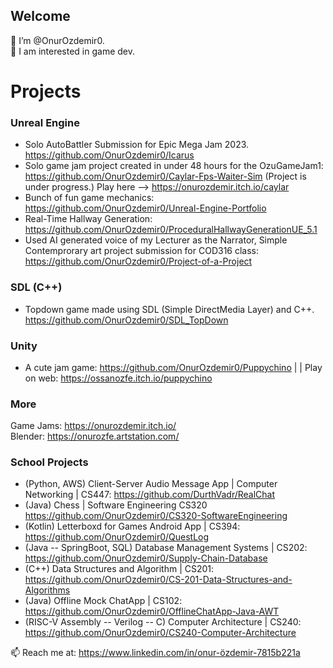 ## Welcome

👋 I’m @OnurOzdemir0.  
👀 I am interested in game dev.   

# Projects
### Unreal Engine
- Solo AutoBattler Submission for Epic Mega Jam 2023.  https://github.com/OnurOzdemir0/Icarus
- Solo game jam project created in under 48 hours for the OzuGameJam1: https://github.com/OnurOzdemir0/Caylar-Fps-Waiter-Sim (Project is under progress.) 
Play here --> https://onurozdemir.itch.io/caylar
- Bunch of fun game mechanics: https://github.com/OnurOzdemir0/Unreal-Engine-Portfolio
- Real-Time Hallway Generation: https://github.com/OnurOzdemir0/ProceduralHallwayGenerationUE_5.1
- Used AI generated voice of my Lecturer as the Narrator, Simple Contemprorary art project submission for COD316 class: https://github.com/OnurOzdemir0/Project-of-a-Project  

### SDL (C++)
- Topdown game made using SDL (Simple DirectMedia Layer) and C++. https://github.com/OnurOzdemir0/SDL_TopDown

### Unity
- A cute jam game: https://github.com/OnurOzdemir0/Puppychino |  | Play on web: https://ossanozfe.itch.io/puppychino

### More
Game Jams: https://onurozdemir.itch.io/   
Blender: https://onurozfe.artstation.com/

### School Projects
- (Python, AWS) Client-Server Audio Message App | Computer Networking | CS447: https://github.com/DurthVadr/RealChat
- (Java) Chess | Software Engineering CS320 https://github.com/OnurOzdemir0/CS320-SoftwareEngineering
- (Kotlin) Letterboxd for Games Android App | CS394: https://github.com/OnurOzdemir0/QuestLog
- (Java -- SpringBoot, SQL) Database Management Systems | CS202: https://github.com/OnurOzdemir0/Supply-Chain-Database
- (C++) Data Structures and Algorithm | CS201: https://github.com/OnurOzdemir0/CS-201-Data-Structures-and-Algorithms
- (Java) Offline Mock ChatApp | CS102: https://github.com/OnurOzdemir0/OfflineChatApp-Java-AWT
- (RISC-V Assembly -- Verilog -- C) Computer Architecture | CS240: https://github.com/OnurOzdemir0/CS240-Computer-Architecture


📫 Reach me at:  https://www.linkedin.com/in/onur-özdemir-7815b221a

<!---
OnurOzdemir0/OnurOzdemir0 is a ✨ special ✨ repository because its `README.md` (this file) appears on your GitHub profile.
You can click the Preview link to take a look at your changes.
--->
